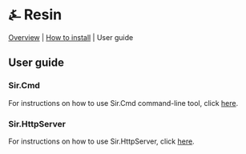 # &#9084; Resin

[Overview](https://github.com/kreeben/resin/blob/master/README.md) | [How to install](https://github.com/kreeben/resin/blob/master/INSTALL.md) | User guide 

## User guide

### Sir.Cmd
For instructions on how to use Sir.Cmd command-line tool, click [here](https://github.com/kreeben/resin/blob/master/src/Sir.Cmd/README.md).

### Sir.HttpServer
For instructions on how to use Sir.HttpServer, click [here](https://github.com/kreeben/resin/blob/master/src/Sir.HttpServer/README.md).
